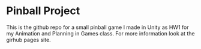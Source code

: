# Pinball Project

This is the github repo for a small pinball game I made in Unity as HW1 for my Animation and Planning in Games class. For more information look at the girhub pages site.
